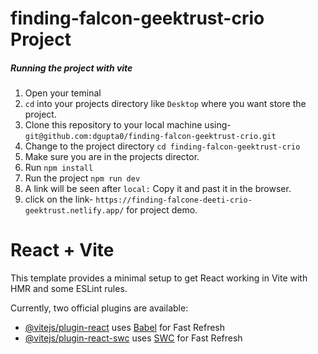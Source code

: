 # finding-falcon-geektrust-crio Project 

##### Running the project with vite

1. Open your teminal
2. `cd` into your projects directory like `Desktop` where you want store the project.
3. Clone this repository to your local machine using- `git@github.com:dgupta0/finding-falcon-geektrust-crio.git`
4. Change to the project directory `cd finding-falcon-geektrust-crio`
5. Make sure you are in the projects director.
6. Run `npm install`
7. Run the project `npm run dev`
8. A link will be seen after `local:` Copy it and past it in the browser. 
9. click on the link- `https://finding-falcone-deeti-crio-geektrust.netlify.app/` for project demo.

# React + Vite

This template provides a minimal setup to get React working in Vite with HMR and some ESLint rules.

Currently, two official plugins are available:

- [@vitejs/plugin-react](https://github.com/vitejs/vite-plugin-react/blob/main/packages/plugin-react/README.md) uses [Babel](https://babeljs.io/) for Fast Refresh
- [@vitejs/plugin-react-swc](https://github.com/vitejs/vite-plugin-react-swc) uses [SWC](https://swc.rs/) for Fast Refresh

    
